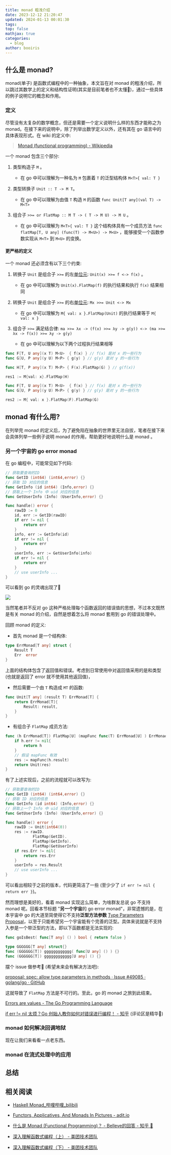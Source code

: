```yaml
---
title: monad 粗浅介绍
date: 2023-12-12 21:20:47
updated: 2024-01-13 00:01:30
tags: 
top: false
mathjax: true
categories:
  - blog
author: booiris
---
```


## 什么是 monad?

monad(单子) 是函数式编程中的一种抽象，本文旨在对 monad 的粗浅介绍，所以跳过其数学上的定义和结构性证明(其实是目前笔者也不太懂🤫)，通过一些具体的例子说明它的概念和作用。

### 定义

尽管没有太复杂的数学概念，但还是需要一个定义说明什么样的东西才能称之为 monad。在接下来的说明中，除了列举出数学定义以外，还有其在 go 语言中的具体表现形式。在 wiki 的定义中:

> [Monad (functional programming) - Wikipedia](https://en.wikipedia.org/wiki/Monad_(functional_programming)#Definition)

一个 monad 包含三个部分:

1. 类型构造子 `M` 。

	* 在 go 中可以理解为一种名为 `M` 包裹着 `T` 的泛型结构体 `M<T>{ val: T }`

3. 类型转换子 ` Unit :: T -> M T `。

	* 在 go 中可以理解为由值 `T` 构造 `M` 的函数 `func Unit[T any](val T) -> M<T>`

4. 组合子 `>>= or FlatMap :: M T -> ( T -> M U) -> M U` 。

	* 在 go 中可以理解为 `M<T>{ val: T }` 这个结构体具有一个成员方法 `func flatMap[T, U any] (func(T) -> M<U>) -> M<U>` ，能够接受一个函数参数实现从 `M<T>` 到 `M<U>` 的变换。

#### 更严格的定义

一个 monad 还必须含有以下三个约束:

1. 转换子 `Unit` 是组合子 `>>=` 的左[单位元](https://en.wikipedia.org/wiki/Identity_element): `Unit(x) >>= f <-> f(x)` 。

	* 在 go 中可以理解为 `Unit(x).FlatMap(f)` 的执行结果和执行 `f(x)` 结果相同

2. 转换子 `Unit` 是组合子 `>>=` 的右[单位元](https://en.wikipedia.org/wiki/Identity_element): `Mx >>= Unit <-> Mx`

	* 在 go 中可以理解为 `M{ val: x }.FlatMap(Unit)` 的执行结果等于 `M{ val: x }`

3. 组合子 `>>=` 满足结合律: `ma >>= λx -> (f(x) >>= λy -> g(y)) <-> (ma >>= λx -> f(x)) >>= λy -> g(y)`

	* 在 go 中可以理解为以下两个过程执行结果相等

```go
func F[T, U any](x T) M<U>  { f(x) } // f(x) 是对 x 的一些行为
func G[U, P any](y U) M<P> { g(y) } // g(y) 是对 y 的一些行为

func H[T, P any](x T) M<P> { F(x).FlatMap(G) } // g(f(x))

res1 := M{val: x}.FlatMap(H)
```

```go
func F[T, U any](x T) M<U>  { f(x) } // f(x) 是对 x 的一些行为
func G[U, P any](y U) M<P> { g(y) } // g(y) 是对 y 的一些行为

res2 := M{ val: x }.FlatMap(F).FlatMap(G)
```

## monad 有什么用?

在列举完 monad 的定义后，为了避免陷在抽象的世界里无法自拔，笔者在接下来会具体列举一些例子说明 monad 的作用，帮助更好地说明什么是 monad 。

### 另一个宇宙的 go error monad

在 go 编程中，可能常见如下代码:

```go
// 获取要查询的ID
func GetID (int64) (int64,error) {}
// 获取 ID 对应的信息
func GetInfo (id int64) (Info,error) {}
// 获取上一个 Info 中 uid 对应的信息
func GetUserInfo (Info) (UserInfo,error) {}

func handle() error {
	rawID := 0
	id, err := GetID(rawID)
	if err != nil {
		return err
	}
	info, err := GetInfo(id)
	if err != nil {
		return err
 	}
	userInfo, err := GetUserInfo(info)
	if err != nil {
		return err
	}
	// use userInfo ...
}

```

可以看到 go 的灵魂出现了🤗

![](https://cdn.jsdelivr.net/gh/booiris-cdn/img/20231224210233.png)

当然笔者并不反对 go 这种严格处理每个函数返回的错误值的思想，不过本文既然是有关 monad 的介绍，自然是想着怎么将 monad 套用到 go 的错误处理中。

回顾 monad 的定义:

* 首先 monad 是一个结构体:

```go
type ErrMonad[T any] struct {
	Result T
	Err  error
}
```

上面的结构体包含了返回值和错误。考虑到日常使用中对返回值采用的是和类型(也就是返回了 error 就不使用其他返回值)，

* 然后需要一个由 `T` 构造成 `MT` 的函数:

```go
func Unit[T any] (result T) ErrMonad[T] {
	return ErrMonad[T]{
		Result: result,
	}
}

```

* 有组合子 `FlatMap` 成员方法:

```go
func (h ErrMonad[T]) FlatMap[U] (mapFunc func(T) ErrMonad[U] ) ErrMonad[U] {
	if h.err != nil{
		return h
	}
	// 假设 mapFunc 有效
	res := mapFunc(h.result)
	return Unit(res)
}
```

有了上述实现后，之前的流程就可以改写为:

```go
// 获取要查询的ID
func GetID (int64) (int64,error) {}
// 获取 ID 对应的信息
func GetInfo (id int64) (Info,error) {}
// 获取上一个 Info 中 uid 对应的信息
func GetUserInfo (Info) (UserInfo,error) {}

func handle() error {
	rawID := Unit(int64(0))
	res := rawID.
			FlatMap(GetID).
			FlatMap(GetInfo).
			FlatMap(GetUserInfo)
	if res.Err != nil{
		return res.Err
	}
	userInfo = res.Result
	// use userInfo ...
}

```

可以看出相较于之前的版本，代码更简洁了一些 (至少少了 `if err != nil { return err }`)。

然而理想是美好的，看着 monad 实现这么简单，为啥群友总说 go 不支持 monad 呢。回看本节标题 "**另一个宇宙**的 go error monad"，非常遗憾的是，在本宇宙中 go 的大道至简使得它不支持**泛型方法参数** [Type Parameters Proposal](https://go.googlesource.com/proposal/+/master/design/43651-type-parameters.md#no-parameterized-methods)，以至于只能希望另一个宇宙能有个完善的泛型。具体来说就是不支持入参是一个带泛型的方法，即以下函数都是无法实现的:

```go
func goIsBest( func[T any] () ) bool { return false }

type GGGGGG[T any] struct{}
func (GGGGGG[T]) gggggggggggg( func[U any] () ) {}
func (GGGGGG[T]) gggggggggggg[U any] () {}
```

摆个 issue 做参考🤣 (希望未来会有解决方法吧):

[proposal: spec: allow type parameters in methods · Issue #49085 · golang/go · GitHub](https://github.com/golang/go/issues/49085)

这就导致了 `FlatMap` 方法是不可行的。至此，go 的 monad 之旅到此结束。

[Errors are values - The Go Programming Language](https://go.dev/blog/errors-are-values)

[if err != nil 太烦？Go 创始人教你如何对错误进行编程！ - 知乎](https://zhuanlan.zhihu.com/p/548515367) (评论区是精华🤣)

### monad 如何解决回调地狱

现在让我们来看看一点老东西。

### monad 在流式处理中的应用

## 总结

## 相关阅读

* [Haskell Monad\_哔哩哔哩\_bilibili](https://www.bilibili.com/video/BV17E411F7cH/)

* [Functors, Applicatives, And Monads In Pictures - adit.io](https://www.adit.io/posts/2013-04-17-functors,_applicatives,_and_monads_in_pictures.html)

* [什么是 Monad (Functional Programming)？ - Belleve的回答 - 知乎 🤣](https://www.zhihu.com/question/19635359/answer/62415213)

* [深入理解函数式编程（上） - 美团技术团队](https://tech.meituan.com/2022/10/13/dive-into-functional-programming-01.html)

* [深入理解函数式编程（下） - 美团技术团队](https://tech.meituan.com/2022/10/13/dive-into-functional-programming-02.html)
